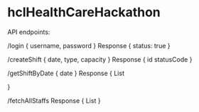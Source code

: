 # hclHealthCareHackathon
API endpoints:

/login
{
username,
password
}
Response
{
status: true
}

/createShift
{
date,
type,
capacity
}
Response
{
id
statusCode
}

/getShiftByDate
{
  date
}
Response
{
List<ShiftInstance>

}


/fetchAllStaffs
Response
{
List<Staffs>
}
